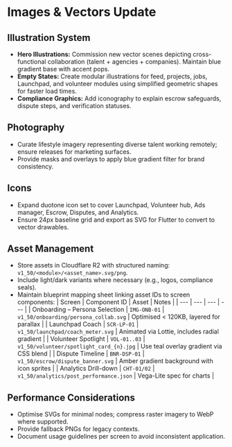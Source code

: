 # Images & Vectors Update

## Illustration System
- **Hero Illustrations:** Commission new vector scenes depicting cross-functional collaboration (talent + agencies + companies). Maintain blue gradient base with accent pops.
- **Empty States:** Create modular illustrations for feed, projects, jobs, Launchpad, and volunteer modules using simplified geometric shapes for faster load times.
- **Compliance Graphics:** Add iconography to explain escrow safeguards, dispute steps, and verification statuses.

## Photography
- Curate lifestyle imagery representing diverse talent working remotely; ensure releases for marketing surfaces.
- Provide masks and overlays to apply blue gradient filter for brand consistency.

## Icons
- Expand duotone icon set to cover Launchpad, Volunteer hub, Ads manager, Escrow, Disputes, and Analytics.
- Ensure 24px baseline grid and export as SVG for Flutter to convert to vector drawables.

## Asset Management
- Store assets in Cloudflare R2 with structured naming: `v1_50/<module>/<asset_name>.svg/png`.
- Include light/dark variants where necessary (e.g., logos, compliance seals).
- Maintain blueprint mapping sheet linking asset IDs to screen components:
  | Screen | Component ID | Asset | Notes |
  | --- | --- | --- | --- |
  | Onboarding – Persona Selection | `IMG-ONB-01` | `v1_50/onboarding/persona_collab.svg` | Optimised < 120KB, layered for parallax |
  | Launchpad Coach | `SCR-LP-01` | `v1_50/launchpad/coach_meter.svg` | Animated via Lottie, includes radial gradient |
  | Volunteer Spotlight | `VOL-01..03` | `v1_50/volunteer/spotlight_card_{n}.jpg` | Use teal overlay gradient via CSS blend |
  | Dispute Timeline | `BNR-DSP-01` | `v1_50/escrow/dispute_banner.svg` | Amber gradient background with icon sprites |
  | Analytics Drill-down | `CHT-01/02` | `v1_50/analytics/post_performance.json` | Vega-Lite spec for charts |

## Performance Considerations
- Optimise SVGs for minimal nodes; compress raster imagery to WebP where supported.
- Provide fallback PNGs for legacy contexts.
- Document usage guidelines per screen to avoid inconsistent application.
